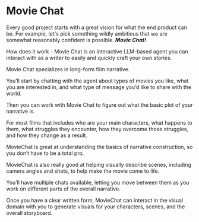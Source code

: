# Movie Chat

Every good project starts with a great vision for what the end product can be. For example, let's pick something wildly ambitious that we are somewhat reasonably confident is possible. ***Movie Chat!***

How does it work - Movie Chat is an interactive LLM-based agent you can interact with as a writer to easily and quickly craft your own stories.

Movie Chat specializes in long-form film narrative. 

You’ll start by chatting with the agent about types of movies you like, what you are interested in, and what type of message you’d like to share with the world.

Then you can work with Movie Chat to figure out what the basic plot of your narrative is. 

For most films that includes who are your main characters, what happens to them, what struggles they encounter, how they overcome those struggles, and how they change as a result.

MovieChat is great at understanding the basics of narrative construction, so you don’t have to be a total pro. 

MovieChat is also really good at helping visually describe scenes, including camera angles and shots, to help make the movie come to life. 

You’ll have multiple chats available, letting you move between them as you work on different parts of the overall narrative. 

Once you have a clear written form, MovieChat can interact in the visual domain with you to generate visuals for your characters, scenes, and the overall storyboard. 
